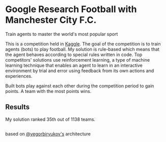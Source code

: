 # Google Research Football with Manchester City F.C.
Train agents to master the world's most popular sport

This is a competition held in [Kaggle](https://www.kaggle.com/c/google-football/overview/description). The goal of the competition is to train agents (bots) to play football. My solution is rule-based which means that the agent behaves according to special rules written in code. Top competitors' solutions use reinforcement learning, a type of machine learning technique that enables an agent to learn in an interactive environment by trial and error using feedback from its own actions and experiences.

Built bots play against each other during the competition period to gain points. A team with the most points wins.

## Results
My solution ranked 35th out of 1138 teams.

##
based on [@yegorbiryukov's](https://www.kaggle.com/yegorbiryukov) architecture

